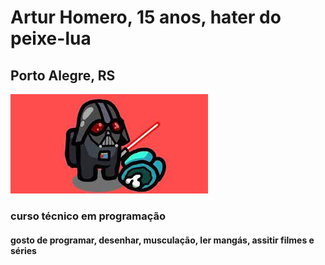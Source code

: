 <h1> Artur Homero, 15 anos, hater do peixe-lua </h1>
<h2>Porto Alegre, RS</h2>
<img src="amogusvader.jfif" alt="amogus">
<vid src="https://www.youtube.com/watch?v=eYuUAGXN0KM">
<h3>curso técnico em programação</h3>
<h4>gosto de programar, desenhar, musculação, ler mangás, assitir filmes e séries</h4>
